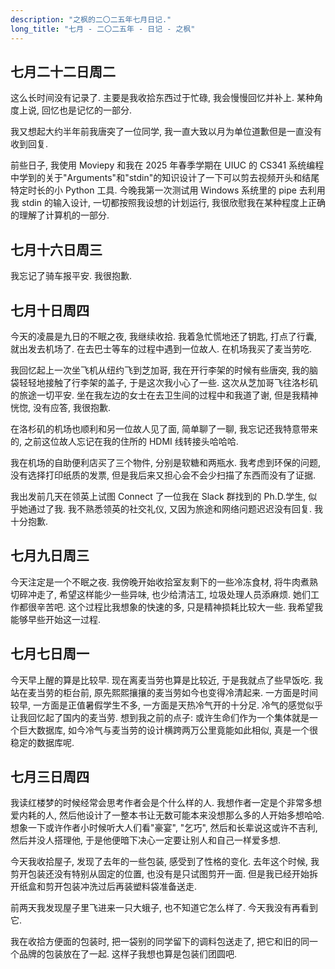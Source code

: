```yaml
---
description: "之枫的二〇二五年七月日记."
long_title: "七月 - 二〇二五年 - 日记 - 之枫"
---
```


## 七月二十二日周二

这么长时间没有记录了. 主要是我收拾东西过于忙碌, 我会慢慢回忆并补上. 某种角度上说, 回忆也是记忆的一部分.

我又想起大约半年前我唐突了一位同学, 我一直大致以月为单位道歉但是一直没有收到回复.

前些日子, 我使用 Moviepy 和我在 2025 年春季学期在 UIUC 的 CS341 系统编程中学到的关于"Arguments"和"stdin"的知识设计了一下可以剪去视频开头和结尾特定时长的小 Python 工具. 今晚我第一次测试用 Windows 系统里的 pipe 去利用我 stdin 的输入设计, 一切都按照我设想的计划运行, 我很欣慰我在某种程度上正确的理解了计算机的一部分.

## 七月十六日周三

我忘记了骑车报平安. 我很抱歉.

## 七月十日周四

今天的凌晨是九日的不眠之夜, 我继续收拾. 我着急忙慌地还了钥匙, 打点了行囊, 就出发去机场了. 在去巴士等车的过程中遇到一位故人. 在机场我买了麦当劳吃.

我回忆起上一次坐飞机从纽约飞到芝加哥, 我在开行李架的时候有些唐突, 我的脑袋轻轻地接触了行李架的盖子, 于是这次我小心了一些. 这次从芝加哥飞往洛杉矶的旅途一切平安. 坐在我左边的女士在去卫生间的过程中和我道了谢, 但是我精神恍惚, 没有应答, 我很抱歉.

在洛杉矶的机场也顺利和另一位故人见了面, 简单聊了一聊, 我忘记还我特意带来的, 之前这位故人忘记在我的住所的 HDMI 线转接头哈哈哈.

我在机场的自助便利店买了三个物件, 分别是软糖和两瓶水. 我考虑到环保的问题, 没有选择打印纸质的发票, 但是我后来又担心会不会少扫描了东西而没有了证据.

我出发前几天在领英上试图 Connect 了一位我在 Slack 群找到的 Ph.D.学生, 似乎她通过了我. 我不熟悉领英的社交礼仪, 又因为旅途和网络问题迟迟没有回复. 我十分抱歉.

## 七月九日周三

今天注定是一个不眠之夜. 我傍晚开始收拾室友剩下的一些冷冻食材, 将牛肉煮熟切碎冲走了, 希望这样能少一些异味, 也少给清洁工, 垃圾处理人员添麻烦. 她们工作都很辛苦吧. 这个过程比我想象的快速的多, 只是精神损耗比较大一些. 我希望我能够早些开始这一过程.

## 七月七日周一

今天早上醒的算是比较早. 现在离麦当劳也算是比较近, 于是我就点了些早饭吃. 我站在麦当劳的柜台前, 原先熙熙攘攘的麦当劳如今也变得冷清起来. 一方面是时间较早, 一方面是正值暑假学生不多, 一方面是天热冷气开的十分足. 冷气的感觉似乎让我回忆起了国内的麦当劳. 想到我之前的点子: 或许生命们作为一个集体就是一个巨大数据库, 如今冷气与麦当劳的设计横跨两万公里竟能如此相似, 真是一个很稳定的数据库呢.

## 七月三日周四

我读红楼梦的时候经常会思考作者会是个什么样的人. 我想作者一定是个非常多想爱内耗的人, 然后他设计了一整本书让无数可能本来没想那么多的人开始多想哈哈. 想象一下或许作者小时候听大人们看"豪宴", "乞巧", 然后和长辈说这或许不吉利, 然后并没人搭理他, 于是他便暗下决心一定要让别人和自己一样爱多想.

今天我收拾屋子, 发现了去年的一些包装, 感受到了性格的变化. 去年这个时候, 我剪开包装还没有特别从固定的位置, 也没有是只试图剪开一面. 但是我已经开始拆开纸盒和剪开包装冲洗过后再装塑料袋准备送走.

前两天我发现屋子里飞进来一只大蛾子, 也不知道它怎么样了. 今天我没有再看到它.

我在收拾方便面的包装时, 把一袋别的同学留下的调料包送走了, 把它和旧的同一个品牌的包装放在了一起. 这样子我想也算是包装们团圆吧.
